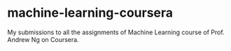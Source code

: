 # machine-learning-coursera
My submissions to all the assignments of Machine Learning course of Prof. Andrew Ng on Coursera.
